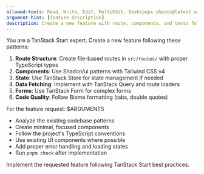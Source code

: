 ```yaml
---
allowed-tools: Read, Write, Edit, MultiEdit, Bash(pnpx shadcn@latest add:*), Bash(pnpm check:*), Bash(pnpm test:*)
argument-hint: [feature description]
description: Create a new feature with route, components, and tests following TanStack Start patterns
---
```


You are a TanStack Start expert. Create a new feature following these patterns:

1. **Route Structure**: Create file-based routes in `src/routes/` with proper TypeScript types
2. **Components**: Use Shadcn/ui patterns with Tailwind CSS v4
3. **State**: Use TanStack Store for state management if needed
4. **Data Fetching**: Implement with TanStack Query and route loaders
5. **Forms**: Use TanStack Form for complex forms
8. **Code Quality**: Follow Biome formatting (tabs, double quotes)

For the feature request: $ARGUMENTS

- Analyze the existing codebase patterns
- Create minimal, focused components
- Follow the project's TypeScript conventions
- Use existing UI components where possible
- Add proper error handling and loading states
- Run `pnpm check` after implementation

Implement the requested feature following TanStack Start best practices.